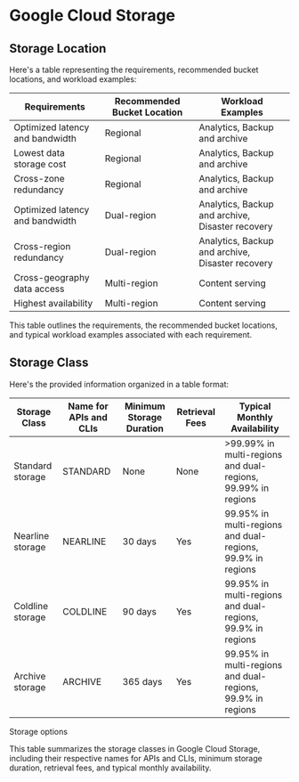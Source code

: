 # Google Cloud Storage

## Storage Location
Here's a table representing the requirements, recommended bucket locations, and workload examples:

| Requirements                          | Recommended Bucket Location | Workload Examples                           |
|---------------------------------------|------------------------------|---------------------------------------------|
| Optimized latency and bandwidth       | Regional                     | Analytics, Backup and archive               |
| Lowest data storage cost              | Regional                     | Analytics, Backup and archive               |
| Cross-zone redundancy                 | Regional                     | Analytics, Backup and archive               |
| Optimized latency and bandwidth       | Dual-region                  | Analytics, Backup and archive, Disaster recovery |
| Cross-region redundancy                | Dual-region                  | Analytics, Backup and archive, Disaster recovery |
| Cross-geography data access           | Multi-region                 | Content serving                              |
| Highest availability                  | Multi-region                 | Content serving                              |

This table outlines the requirements, the recommended bucket locations, and typical workload examples associated with each requirement.
## Storage Class
Here's the provided information organized in a table format:

| Storage Class   | Name for APIs and CLIs | Minimum Storage Duration | Retrieval Fees | Typical Monthly Availability |
|-----------------|-------------------------|--------------------------|-----------------|------------------------------|
| Standard storage | STANDARD | None | None | >99.99% in multi-regions and dual-regions, 99.99% in regions |
| Nearline storage | NEARLINE | 30 days | Yes | 99.95% in multi-regions and dual-regions, 99.9% in regions |
| Coldline storage | COLDLINE | 90 days | Yes | 99.95% in multi-regions and dual-regions, 99.9% in regions |
| Archive storage | ARCHIVE | 365 days | Yes | 99.95% in multi-regions and dual-regions, 99.9% in regions |
Storage options


This table summarizes the storage classes in Google Cloud Storage, including their respective names for APIs and CLIs, minimum storage duration, retrieval fees, and typical monthly availability.